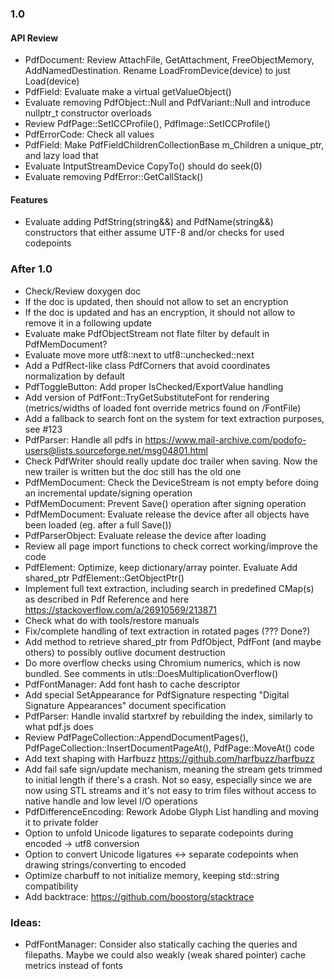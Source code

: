 ### 1.0

#### API Review
- PdfDocument: Review AttachFile, GetAttachment, FreeObjectMemory, AddNamedDestination. Rename LoadFromDevice(device) to just Load(device)
- PdfField: Evaluate make a virtual getValueObject()
- Evaluate removing PdfObject::Null and PdfVariant::Null and introduce nullptr_t constructor overloads
- Review PdfPage::SetICCProfile(), PdfImage::SetICCProfile()
- PdfErrorCode: Check all values
- PdfField: Make PdfFieldChildrenCollectionBase m_Children a unique_ptr, and lazy load that
- Evaluate IntputStreamDevice CopyTo() should do seek(0)
- Evaluate removing PdfError::GetCallStack()

#### Features
- Evaluate adding PdfString(string&&) and PdfName(string&&) constructors that
either assume UTF-8 and/or checks for used codepoints

### After 1.0
- Check/Review doxygen doc
- If the doc is updated, then should not allow to set an encryption
- If the doc is updated and has an encryption, it should not allow to remove it
  in a following update
- Evaluate make PdfObjectStream not flate filter by default in PdfMemDocument?
- Evaluate move more utf8::next to utf8::unchecked::next
- Add a PdfRect-like class PdfCorners that avoid coordinates normalization
  by default
- PdfToggleButton: Add proper IsChecked/ExportValue handling
- Add version of PdfFont::TryGetSubstituteFont for rendering
  (metrics/widths of loaded font override metrics found on /FontFile)
- Add a fallback to search font on the system for text extraction purposes,
  see #123
- PdfParser: Handle all pdfs in
  https://www.mail-archive.com/podofo-users@lists.sourceforge.net/msg04801.html
- Check PdfWriter should really update doc trailer when saving.
  Now the new trailer is written but the doc still has the old one
- PdfMemDocument: Check the DeviceStream is not empty before doing an incremental update/signing operation
- PdfMemDocument: Prevent Save() operation after signing operation
- PdfMemDocument: Evaluate release the device after all objects have been loaded (eg. after a full Save())
- PdfParserObject: Evaluate release the device after loading
- Review all page import functions to check correct working/improve the code
- PdfElement: Optimize, keep dictionary/array pointer. Evaluate Add shared_ptr PdfElement::GetObjectPtr() 
- Implement full text extraction, including search in predefined
  CMap(s) as described in Pdf Reference and here https://stackoverflow.com/a/26910569/213871
- Check what do with tools/restore manuals
- Fix/complete handling of text extraction in rotated pages (??? Done?)
- Add method to retrieve shared_ptr from PdfObject, PdfFont (and
  maybe others) to possibly outlive document destruction
- Do more overflow checks using Chromium numerics, which is now
  bundled. See comments in utls::DoesMultiplicationOverflow()
- PdfFontManager: Add font hash to cache descriptor
- Add special SetAppearance for PdfSignature respecting
  "Digital Signature Appearances" document specification
- PdfParser: Handle invalid startxref by rebuilding the index,
  similarly to what pdf.js does
- Review PdfPageCollection::AppendDocumentPages(),
  PdfPageCollection::InsertDocumentPageAt(), PdfPage::MoveAt() code
- Add text shaping with Harfbuzz https://github.com/harfbuzz/harfbuzz
- Add fail safe sign/update mechanism, meaning the stream gets trimmed
  to initial length if there's a crash. Not so easy, especially since
  we are now using STL streams and it's not easy to trim files
  without access to native handle and low level I/O operations
- PdfDifferenceEncoding: Rework Adobe Glyph List handling and moving it to private folder
- Option to unfold Unicode ligatures to separate codepoints during encoded -> utf8 conversion
- Option to convert Unicode ligatures <-> separate codepoints when drawing strings/converting to encoded
- Optimize charbuff to not initialize memory, keeping std::string compatibility
- Add backtrace: https://github.com/boostorg/stacktrace

### Ideas:
- PdfFontManager: Consider also statically caching the queries and filepaths.
  Maybe we could also weakly (weak shared pointer) cache metrics instead of fonts
